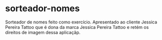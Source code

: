 # sorteador-nomes
Sorteador de nomes feito como exercício. Apresentado ao cliente Jessica Pereira Tattoo que é dona da marca Jessica Pereira Tattoo e retém os direitos de imagem dessa aplicaçãp.
